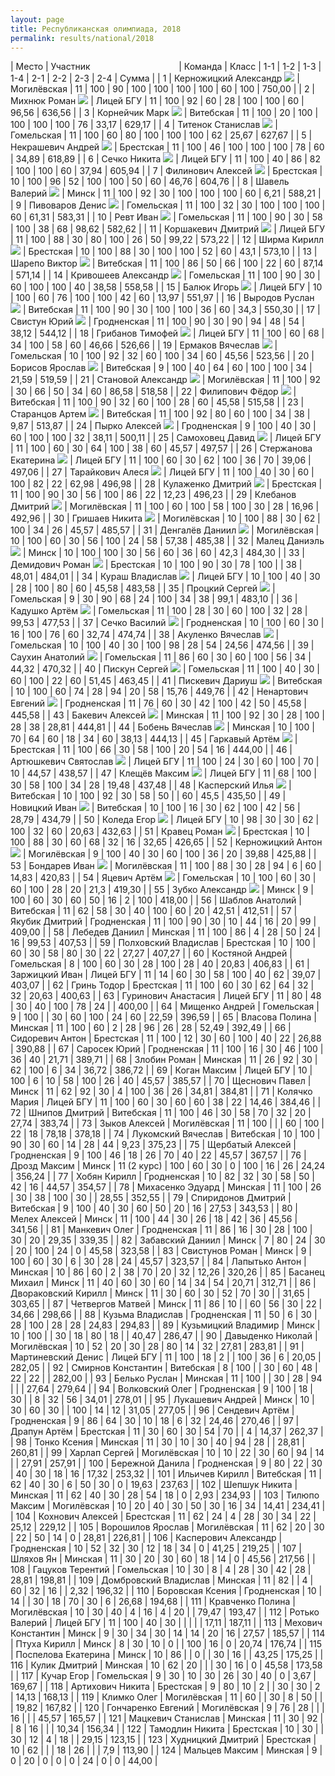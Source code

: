 ```yaml
---
layout: page
title: Республиканская олимпиада, 2018
permalink: results/national/2018
---
```


<!-- TODO fix this awful hack by using actual CSS -->

|  Место | Участник&nbsp;&nbsp;&nbsp;&nbsp;&nbsp;&nbsp;&nbsp;&nbsp;&nbsp;&nbsp;&nbsp;&nbsp;&nbsp;&nbsp;&nbsp;&nbsp;&nbsp;&nbsp;&nbsp;&nbsp;&nbsp;&nbsp;&nbsp;&nbsp;&nbsp;&nbsp;&nbsp;&nbsp;&nbsp;&nbsp;&nbsp;&nbsp;&nbsp;&nbsp;&nbsp;&nbsp;| Команда | Класс | 1-1 | 1-2 | 1-3 | 1-4 | 2-1 | 2-2 | 2-3 | 2-4 | Сумма |
|  1   | Керножицкий Александр <img src='{{ "/assets/gold.png" | relative_url }}' class='medal' />   | Могилёвская | 11          | 100 | 90  | 100 | 100 | 100 | 100 | 60 | 100   | 750,00 |
|  2   | Михнюк Роман <img src='{{ "/assets/gold.png" | relative_url }}' class='medal' />             | Лицей БГУ           | 11          | 100 | 92  | 60  | 28  | 100 | 100 | 60 | 96,56 | 636,56 |
|  3   | Корнейчик Марк <img src='{{ "/assets/gold.png" | relative_url }}' class='medal' />           | Витебская   | 11          | 100 | 20  | 100 | 100 | 100 | 100 | 76 | 33,17 | 629,17 |
|  4   | Титенок Станислав <img src='{{ "/assets/gold.png" | relative_url }}' class='medal' />       | Гомельская  | 11          | 100 | 60  | 80  | 100 | 100 | 100 | 62 | 25,67 | 627,67 |
|  5   | Некрашевич Андрей <img src='{{ "/assets/gold.png" | relative_url }}' class='medal' />     | Брестская   | 11          | 100 | 46  | 100 | 100 | 100 | 78  | 60 | 34,89 | 618,89 |
|  6   | Сечко Никита <img src='{{ "/assets/gold.png" | relative_url }}' class='medal' />            | Лицей БГУ           | 11          | 100 | 40  | 86  | 82  | 100 | 100 | 60 | 37,94 | 605,94 |
|  7   | Филинович Алексей <img src='{{ "/assets/gold.png" | relative_url }}' class='medal' />    | Брестская   | 10          | 100 | 96  | 52  | 100 | 100 | 50  | 60 | 46,76 | 604,76 |
|  8   | Шавель Валерий <img src='{{ "/assets/gold.png" | relative_url }}' class='medal' />       | Минск            | 11          | 100 | 92  | 30  | 100 | 100 | 100 | 60 | 6,21  | 588,21 |
|  9   | Пивоваров Денис <img src='{{ "/assets/gold.png" | relative_url }}' class='medal' />         | Гомельская  | 11          | 100 | 32  | 30  | 100 | 100 | 100 | 60 | 61,31 | 583,31 |
|  10  | Ревт Иван <img src='{{ "/assets/gold.png" | relative_url }}' class='medal' />               | Гомельская  | 11          | 100 | 90  | 30  | 58  | 100 | 38  | 68 | 98,62 | 582,62 |
|  11  | Коршакевич Дмитрий <img src='{{ "/assets/gold.png" | relative_url }}' class='medal' />      | Лицей БГУ           | 11          | 100 | 88  | 30  | 80  | 100 | 26  | 50 | 99,22 | 573,22 |
|  12  | Ширма Кирилл <img src='{{ "/assets/silver.png" | relative_url }}' class='medal' />              | Брестская   | 10          | 100 | 88  | 30  | 100 | 100 | 52  | 60 | 43,1  | 573,10 |
|  13  | Шарепо Виктор <img src='{{ "/assets/silver.png" | relative_url }}' class='medal' />         | Витебская   | 11          | 100 | 86  | 50  | 66  | 100 | 22  | 60 | 87,14 | 571,14 |
|  14  | Кривошеев Александр <img src='{{ "/assets/silver.png" | relative_url }}' class='medal' />     | Гомельская  | 11          | 100 | 90  | 30  | 60  | 100 | 100 | 40 | 38,58 | 558,58 |
|  15  | Балюк Игорь <img src='{{ "/assets/silver.png" | relative_url }}' class='medal' />             | Лицей БГУ           | 10          | 100 | 60  | 76  | 100 | 100 | 42  | 60 | 13,97 | 551,97 |
|  16  | Выродов Руслан <img src='{{ "/assets/silver.png" | relative_url }}' class='medal' />         | Витебская   | 11          | 100 | 90  | 30  | 100 | 100 | 36  | 60 | 34,3  | 550,30 |
|  17  | Свистун Юрий <img src='{{ "/assets/silver.png" | relative_url }}' class='medal' />           | Гродненская | 11          | 100 | 90  | 30  | 90  | 94  | 48  | 54 | 38,12 | 544,12 |
|  18  | Грибанов Тимофей <img src='{{ "/assets/silver.png" | relative_url }}' class='medal' />     | Лицей БГУ           | 11          | 100 | 60  | 68  | 34  | 100 | 58  | 60 | 46,66 | 526,66 |
|  19  | Ермаков Вячеслав <img src='{{ "/assets/silver.png" | relative_url }}' class='medal' />         | Гомельская  | 10          | 100 | 92  | 32  | 60  | 100 | 34  | 60 | 45,56 | 523,56 |
|  20  | Борисов Ярослав <img src='{{ "/assets/silver.png" | relative_url }}' class='medal' />       | Витебская   | 9           | 100 | 40  | 64  | 60  | 100 | 100 | 34 | 21,59 | 519,59 |
|  21  | Становой Александр <img src='{{ "/assets/silver.png" | relative_url }}' class='medal' />      | Могилёвская | 11          | 100 | 92  | 30  | 66  | 50  | 34  | 60 | 86,58 | 518,58 |
|  22  | Филипович Фёдор <img src='{{ "/assets/silver.png" | relative_url }}' class='medal' />        | Витебская   | 11          | 100 | 90  | 32  | 60  | 100 | 28  | 60 | 45,58 | 515,58 |
|  23  | Старанцов Артем <img src='{{ "/assets/silver.png" | relative_url }}' class='medal' />         | Витебская   | 11          | 100 | 92  | 80  | 60  | 100 | 34  | 38 | 9,87  | 513,87 |
|  24  | Пырко Алексей <img src='{{ "/assets/silver.png" | relative_url }}' class='medal' />           | Гродненская | 9           | 100 | 40  | 30  | 60  | 100 | 100 | 32 | 38,11 | 500,11 |
|  25  | Самоховец Давид <img src='{{ "/assets/silver.png" | relative_url }}' class='medal' />         | Лицей БГУ           | 11          | 100 | 60  | 30  | 64  | 100 | 38  | 60 | 45,57 | 497,57 |
|  26  | Стержанова Екатерина <img src='{{ "/assets/silver.png" | relative_url }}' class='medal' />      | Лицей БГУ           | 11          | 100 | 60  | 30  | 62  | 100 | 36  | 70 | 39,06 | 497,06 |
|  27  | Тарайкович Алеся <img src='{{ "/assets/silver.png" | relative_url }}' class='medal' />      | Лицей БГУ           | 11          | 100 | 40  | 30  | 60  | 100 | 82  | 22 | 62,98 | 496,98 |
|  28  | Кулаженко Дмитрий <img src='{{ "/assets/bronze.png" | relative_url }}' class='medal' />       | Брестская   | 11          | 100 | 90  | 30  | 56  | 100 | 86  | 22 | 12,23 | 496,23 |
|  29  | Клебанов Дмитрий <img src='{{ "/assets/bronze.png" | relative_url }}' class='medal' />     | Могилёвская | 11          | 100 | 60  | 100 | 58  | 100 | 30  | 28 | 16,96 | 492,96 |
|  30  | Гришаев Никита <img src='{{ "/assets/bronze.png" | relative_url }}' class='medal' />         | Могилёвская | 10          | 100 | 88  | 30  | 62  | 100 | 34  | 26 | 45,57 | 485,57 |
|  31  | Денгалёв Даниил <img src='{{ "/assets/bronze.png" | relative_url }}' class='medal' />           | Могилёвская | 10          | 100 | 60  | 30  | 56  | 100 | 24  | 58 | 57,38 | 485,38 |
|  32  | Малец Даниэль <img src='{{ "/assets/bronze.png" | relative_url }}' class='medal' />           | Минск            | 10          | 100 | 100 | 30  | 56  | 60  | 36  | 60 | 42,3  | 484,30 |
|  33  | Демидович Роман <img src='{{ "/assets/bronze.png" | relative_url }}' class='medal' />         | Брестская   | 10          | 100 | 90  | 30  | 78  | 100 |     | 38 | 48,01 | 484,01 |
|  34  | Кураш Владислав <img src='{{ "/assets/bronze.png" | relative_url }}' class='medal' />         | Лицей БГУ           | 10          | 100 | 40  | 30  | 28  | 100 | 80  | 60 | 45,58 | 483,58 |
|  35  | Процкий Сергей <img src='{{ "/assets/bronze.png" | relative_url }}' class='medal' />          | Гомельская  | 9           | 30  | 90  | 68  | 24  | 100 | 34  | 38 | 99,1  | 483,10 |
|  36  | Кадушко Артём <img src='{{ "/assets/bronze.png" | relative_url }}' class='medal' />            | Гомельская  | 11          | 100 | 28  | 30  | 60  | 100 | 32  | 28 | 99,53 | 477,53 |
|  37  | Сечко Василий <img src='{{ "/assets/bronze.png" | relative_url }}' class='medal' />           | Гродненская | 10          | 100 | 60  | 30  | 16  | 100 | 76  | 60 | 32,74 | 474,74 |
|  38  | Акуленко Вячеслав <img src='{{ "/assets/bronze.png" | relative_url }}' class='medal' />     | Гомельская  | 10          | 100 | 40  | 30  | 100 | 98  | 28  | 54 | 24,56 | 474,56 |
|  39  | Саухин Анатолий <img src='{{ "/assets/bronze.png" | relative_url }}' class='medal' />         | Гомельская  | 11          | 86  | 60  | 30  | 60  | 100 | 56  | 34 | 44,32 | 470,32 |
|  40  | Пискун Сергей <img src='{{ "/assets/bronze.png" | relative_url }}' class='medal' />          | Гомельская  | 11          | 100 | 40  | 30  | 60  | 100 | 22  | 60 | 51,45 | 463,45 |
|  41  | Пискевич Дариуш <img src='{{ "/assets/bronze.png" | relative_url }}' class='medal' />           | Витебская   | 10          | 100 | 60  | 74  | 28  | 94  | 20  | 58 | 15,76 | 449,76 |
|  42  | Ненартович Евгений <img src='{{ "/assets/bronze.png" | relative_url }}' class='medal' />     | Гродненская | 11          | 76  | 60  | 30  | 42  | 100 | 42  | 50 | 45,58 | 445,58 |
|  43  | Бакевич Алексей <img src='{{ "/assets/bronze.png" | relative_url }}' class='medal' />      | Минская     | 11          | 100 | 92  | 30  | 28  | 100 | 28  | 38 | 28,81 | 444,81 |
|  44  | Бобень Вячеслав <img src='{{ "/assets/bronze.png" | relative_url }}' class='medal' />      | Минская     | 10          | 100 | 70  | 64  | 60  | 18  | 34  | 60 | 38,13 | 444,13 |
|  45  | Гаркавый Артём <img src='{{ "/assets/bronze.png" | relative_url }}' class='medal' />          | Брестская   | 11          | 100 | 66  | 30  | 58  | 100 | 20  | 54 | 16    | 444,00 |
|  46  | Артюшкевич Святослав <img src='{{ "/assets/bronze.png" | relative_url }}' class='medal' />      | Лицей БГУ           | 11          | 100 | 24  | 30  | 60  | 100 | 70  | 10 | 44,57 | 438,57 |
|  47  | Клещёв Максим <img src='{{ "/assets/bronze.png" | relative_url }}' class='medal' />             | Лицей БГУ           | 11          | 68  | 100 | 30  | 58  | 100 | 34  | 28 | 19,48 | 437,48 |
|  48  | Касперский Илья <img src='{{ "/assets/bronze.png" | relative_url }}' class='medal' />          | Витебская   | 10          | 100 | 92  | 30  | 58  | 50  |     | 60 | 45,5  | 435,50 |
|  49  | Новицкий Иван <img src='{{ "/assets/bronze.png" | relative_url }}' class='medal' />           | Витебская   | 10          | 100 | 16  | 30  | 62  | 100 | 42  | 56 | 28,79 | 434,79 |
|  50  | Коледа Егор <img src='{{ "/assets/bronze.png" | relative_url }}' class='medal' />             | Лицей БГУ           | 10          | 98  | 30  | 30  | 62  | 100 | 32  | 60 | 20,63 | 432,63 |
|  51  | Кравец Роман <img src='{{ "/assets/bronze.png" | relative_url }}' class='medal' />         | Брестская   | 10          | 100 | 88  | 30  | 60  | 68  | 32  | 16 | 32,65 | 426,65 |
|  52  | Керножицкий Антон <img src='{{ "/assets/bronze.png" | relative_url }}' class='medal' />        | Могилёвская | 9           | 100 | 40  | 30  | 60  | 100 | 36  | 20 | 39,88 | 425,88 |
|  53  | Бондарев Иван <img src='{{ "/assets/bronze.png" | relative_url }}' class='medal' />           | Могилёвская | 11          | 100 | 88  | 30  | 28  | 94  | 6   | 60 | 14,83 | 420,83 |
|  54  | Яцевич Артём <img src='{{ "/assets/bronze.png" | relative_url }}' class='medal' />             | Гомельская  | 10          | 100 | 60  | 30  | 60  | 100 | 28  | 20 | 21,3  | 419,30 |
|  55  | Зубко Александр <img src='{{ "/assets/bronze.png" | relative_url }}' class='medal' />         | Минск            | 9           | 100 | 60  | 30  | 60  | 50  | 16  | 2  | 100   | 418,00 |
|  56  | Шаблов Анатолий | Витебская   | 11          | 62  | 58  | 30  | 40  | 100 | 60  | 20 | 42,51 | 412,51 |
|  57  | Якубик Дмитрий | Гродненская | 11          | 100 | 90  | 30  | 10  | 44  | 16  | 20 | 99    | 409,00 |
|  58  | Лебедев Даниил | Минская     | 11          | 100 | 86  | 4   | 28  | 50  | 24  | 16 | 99,53 | 407,53 |
|  59  | Полховский Владислав | Брестская   | 10          | 100 | 60  | 30  | 58  | 80  | 30  | 22 | 27,27 | 407,27 |
|  60  | Костяной Андрей | Гомельская  | 8           | 100 | 60  | 30  | 28  | 100 | 28  | 40 | 20,83 | 406,83 |
|  61  | Заржицкий Иван | Лицей БГУ           | 11          | 14  | 60  | 30  | 58  | 100 | 40  | 62 | 39,07 | 403,07 |
|  62  | Гринь Тодор | Брестская   | 11          | 100 | 60  | 30  | 62  | 64  | 32  | 32 | 20,63 | 400,63 |
|  63  | Гуринович Анастасия | Лицей БГУ           | 11          | 80  | 48  | 30  | 40  | 100 | 78  | 24 |       | 400,00 |
|  64  | Мищенко Андрей | Гомельская  | 9           | 100 |     | 30  | 60  | 100 | 24  | 60 | 22,59 | 396,59 |
|  65  | Власова Полина | Минская     | 11          | 100 | 60  | 2   | 28  | 96  | 26  | 28 | 52,49 | 392,49 |
|  66  | Сидоревич Антон | Брестская   | 11          | 100 | 12  | 30  | 60  | 100 | 40  | 22 | 26,88 | 390,88 |
|  67  | Саросек Юрий | Гродненская | 11          | 100 | 16  | 30  | 46  | 100 | 36  | 40 | 21,71 | 389,71 |
|  68  | Злобин Роман | Минская     | 11          | 26  | 92  | 30  | 62  | 100 | 6   | 34 | 36,72 | 386,72 |
|  69  | Коган Максим | Лицей БГУ           | 10          | 100 | 6   | 10  | 58  | 100 | 26  | 40 | 45,57 | 385,57 |
|  70  | Щеснович Павел | Минск            | 11          | 62  | 92  | 30  | 4   | 100 | 36  | 26 | 34,81 | 384,81 |
|  71  | Колячко Мария | Лицей БГУ           | 11          | 100 | 60  | 30  | 60  | 60  | 38  | 22 | 14,46 | 384,46 |
|  72  | Шнипов Дмитрий | Витебская   | 11          | 100 | 46  | 30  | 58  | 70  | 32  | 20 | 27,74 | 383,74 |
|  73  | Зыков Алексей | Могилёвская | 11          | 100 |     |     | 60  | 100 | 22  | 18 | 78,18 | 378,18 |
|  74  | Лукомский Вячеслав | Витебская   | 10          | 100 | 90  | 30  | 60  | 14  | 28  | 44 | 9,23  | 375,23 |
|  75  | Щербатый Алексей | Гродненская | 9           | 100 | 46  | 18  | 26  | 70  | 40  | 22 | 45,57 | 367,57 |
|  76  | Дрозд Максим | Минск            | 11 (2 курс) | 100 | 60  | 30  | 0   | 100 | 16  | 26 | 24,24 | 356,24 |
|  77  | Хобян Кирилл | Гродненская | 10          | 82  | 32  | 30  | 58  | 50  | 42  | 16 | 44,57 | 354,57 |
|  78  | Михасенко Эдуард | Минская     | 11          | 100 | 26  | 30  | 38  | 100 | 30  |    | 28,55 | 352,55 |
|  79  | Спиридонов Дмитрий | Витебская   | 9           | 100 | 40  | 30  | 60  | 50  | 20  | 16 | 27,53 | 343,53 |
|  80  | Мелех Алексей | Минск            | 11          | 100 | 44  | 30  | 26  | 18  | 42  | 36 | 45,56 | 341,56 |
|  81  | Манкевич Олег | Гродненская | 11          | 86  | 16  | 30  | 28  | 100 | 30  | 20 | 29,35 | 339,35 |
|  82  | Забавский Даниил | Минск            | 7           | 80  | 24  | 30  | 20  | 100 | 24  | 0  | 45,58 | 323,58 |
|  83  | Свистунов Роман | Минск            | 9           | 100 | 60  | 30  | 6   | 30  | 28  | 24 | 45,57 | 323,57 |
|  84  | Лапытько Антон | Минская     | 10          | 86  | 60  | 2   | 38  | 70  | 20  | 32 | 12,26 | 320,26 |
|  85  | Басанец Михаил | Минск            | 11          | 40  | 60  | 30  | 60  | 14  | 34  | 54 | 20,71 | 312,71 |
|  86  | Двораковский Кирилл | Минск            | 11          | 30  | 60  | 30  | 52  | 70  | 30  |    | 31,65 | 303,65 |
|  87  | Четвергов Матвей | Минск            | 11          | 86  | 10  |     | 60  | 56  | 30  | 22 | 34,66 | 298,66 |
|  88  | Кузьма Владислав | Гродненская | 11          | 50  | 6   | 30  | 28  | 100 | 28  | 28 | 24,83 | 294,83 |
|  89  | Кузьмицкий Владимир | Минск            | 10          | 100 |     | 30  | 18  | 80  | 18  |    | 40,47 | 286,47 |
|  90  | Давыденко Николай | Могилёвская | 10          | 52  | 20  | 30  | 28  | 80  | 14  | 32 | 27,81 | 283,81 |
|  91  | Мартиневский Денис | Лицей БГУ           | 11          | 100 | 18  | 2   |     | 100 | 36  | 6  | 20,05 | 282,05 |
|  92  | Смирнов Константин | Витебская   | 8           | 100 |     | 30  | 60  | 48  | 22  | 22 |       | 282,00 |
|  93  | Белько Руслан | Минская     | 11          | 100 |     | 30  | 28  | 94  |     |    | 27,64 | 279,64 |
|  94  | Волковский Олег | Гродненская | 9           | 100 | 18  | 30  |     | 8   | 32  | 56 | 34,01 | 278,01 |
|  95  | Лукашевич Андрей | Минск            | 10          | 30  | 60  | 30  |     | 100 | 14  | 12 | 31,05 | 277,05 |
|  96  | Сендевич Артём | Гродненская | 9           | 86  | 64  | 30  | 10  | 18  | 6   | 32 | 24,46 | 270,46 |
|  97  | Драпун Артём | Брестская   | 11          | 30  | 60  | 30  | 54  | 70  |     | 4  | 14,37 | 262,37 |
|  98  | Тонко Ксения | Минская     | 11          | 30  | 10  | 30  | 40  | 94  | 28  |    | 28,81 | 260,81 |
|  99  | Харлап Сергей | Могилёвская | 10          | 10  | 22  | 30  | 60  | 94  | 14  |    | 27,91 | 257,91 |
|  100 | Бережной Данила | Гродненская | 9           | 80  | 22  | 30  | 40  | 30  | 18  | 16 | 17,32 | 253,32 |
|  101 | Ильичев Кирилл | Витебская   | 11          | 62  | 40  | 30  | 6   | 50  | 30  | 0  | 19,63 | 237,63 |
|  102 | Шепшук Никита | Минская     | 11          | 62  | 40  | 30  | 28  | 54  | 18  | 0  | 2,93  | 234,93 |
|  103 | Тилюпо Максим | Могилёвская | 10          | 20  | 40  | 30  | 50  | 30  | 16  | 34 | 14,41 | 234,41 |
|  104 | Кохнович Алексей | Брестская   | 11          | 62  | 24  | 4   | 28  | 30  | 34  | 22 | 25,12 | 229,12 |
|  105 | Ворошилов Ярослав | Могилёвская | 11          | 62  | 20  | 30  | 22  | 50  | 14  | 0  | 28,81 | 226,81 |
|  106 | Касперович Александр | Гродненская | 10          | 52  | 32  | 30  | 12  | 18  | 34  | 0  | 41,25 | 219,25 |
|  107 | Шляхов Ян | Минская     | 11          | 30  | 20  | 30  | 60  | 18  | 14  | 0  | 45,56 | 217,56 |
|  108 | Гацуков Терентий | Гомельская  | 10          | 30  | 8   | 4   | 28  | 30  | 42  | 28 | 28,81 | 198,81 |
|  109 | Домбровский Владислав | Минская     | 11          | 82  |     | 4   | 60  | 32  | 16  |    | 2,32  | 196,32 |
|  110 | Боровская Ксения | Гродненская | 10          | 14  |     | 30  | 18  | 70  | 30  | 6  | 26,68 | 194,68 |
|  111 | Кравченко Полина | Могилёвская | 10          | 30  | 40  | 4   | 16  | 4   | 20  |    | 79,47 | 193,47 |
|  112 | Ротько Валерий | Лицей БГУ           | 11          | 100 | 40  | 30  |     |     |     |    | 17,11 | 187,11 |
|  113 | Мехович Константин | Минск            | 9           | 30  | 34  | 30  | 14  | 14  | 20  | 16 | 27,57 | 185,57 |
|  114 | Птуха Кирилл | Минск            | 8           | 30  | 10  | 0   |     | 100 | 16  | 0  | 20,74 | 176,74 |
|  115 | Поспелова Екатерина | Минск            | 10          | 86  |     | 0   |     | 30  | 16  |    | 43,25 | 175,25 |
|  116 | Кулик Дмитрий | Минская     | 10          | 62  | 20  |     |     | 30  | 16  | 0  | 45,58 | 173,58 |
|  117 | Кучар Егор | Гомельская  | 9           | 30  | 10  | 30  | 26  | 30  | 40  | 0  | 3,67  | 169,67 |
|  118 | Артихович Никита | Брестская   | 9           | 80  | 10  | 2   |     | 30  | 30  | 2  | 14,13 | 168,13 |
|  119 | Климко Олег | Могилёвская | 11          | 60  |     | 30  | 8   | 50  |     |    | 19,82 | 167,82 |
|  120 | Гончаренко Евгений | Могилёвская | 9           | 76  | 28  |     |     | 16  |     |    | 45,57 | 165,57 |
|  121 | Мацкевич Станислав | Минская     | 11          | 30  | 92  |     | 8   | 16  |     |    | 10,34 | 156,34 |
|  122 | Тамодлин Никита | Брестская   | 10          | 30  |     | 30  | 12  | 4   | 18  |    | 29,15 | 123,15 |
|  123 | Худницкий Дмитрий | Брестская   | 10          | 62  |     |     | 18  | 26  |     |    | 7,9   | 113,90 |
|  124 | Мальцев Максим | Минская     | 9           | 0   | 20  | 0   | 0   | 0   | 24  | 0  | 0     | 44,00  |
